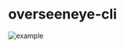 # overseeneye-cli

![example](https://drive.google.com/file/d/1yOJTEzwGuj_FiiWxUhQGME0iQTz68lVg/view?usp=sharing)
